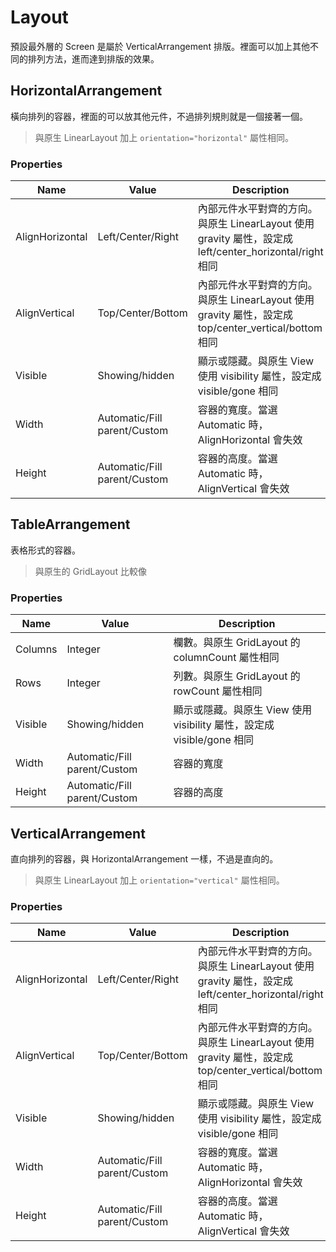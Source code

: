 # Layout

預設最外層的 Screen 是屬於 VerticalArrangement 排版。裡面可以加上其他不同的排列方法，進而達到排版的效果。

## HorizontalArrangement

橫向排列的容器，裡面的可以放其他元件，不過排列規則就是一個接著一個。

> 與原生 LinearLayout 加上 `orientation="horizontal"` 屬性相同。

### Properties

| Name | Value | Description |
| ---- | ----- | ----------- |
| AlignHorizontal | Left/Center/Right | 內部元件水平對齊的方向。與原生 LinearLayout 使用 gravity 屬性，設定成 left/center_horizontal/right 相同 |
| AlignVertical | Top/Center/Bottom | 內部元件水平對齊的方向。與原生 LinearLayout 使用 gravity 屬性，設定成 top/center_vertical/bottom 相同 |
| Visible | Showing/hidden | 顯示或隱藏。與原生 View 使用 visibility 屬性，設定成 visible/gone 相同 |
| Width | Automatic/Fill parent/Custom | 容器的寬度。當選 Automatic 時，AlignHorizontal 會失效 |
| Height | Automatic/Fill parent/Custom | 容器的高度。當選 Automatic 時，AlignVertical 會失效 |

## TableArrangement

表格形式的容器。

> 與原生的 GridLayout 比較像

### Properties

| Name | Value | Description  |
| ---- | ----- | -----------  |
| Columns| Integer | 欄數。與原生 GridLayout 的 columnCount 屬性相同 |
| Rows | Integer | 列數。與原生 GridLayout 的 rowCount 屬性相同 |
| Visible | Showing/hidden | 顯示或隱藏。與原生 View 使用 visibility 屬性，設定成 visible/gone 相同 |
| Width | Automatic/Fill parent/Custom | 容器的寬度 |
| Height | Automatic/Fill parent/Custom | 容器的高度 |

## VerticalArrangement

直向排列的容器，與 HorizontalArrangement 一樣，不過是直向的。

> 與原生 LinearLayout 加上 `orientation="vertical"` 屬性相同。

### Properties

| Name | Value | Description  |
| ---- | ----- | -----------  |
| AlignHorizontal | Left/Center/Right | 內部元件水平對齊的方向。與原生 LinearLayout 使用 gravity 屬性，設定成 left/center_horizontal/right 相同 |
| AlignVertical | Top/Center/Bottom | 內部元件水平對齊的方向。與原生 LinearLayout 使用 gravity 屬性，設定成 top/center_vertical/bottom 相同 |
| Visible | Showing/hidden | 顯示或隱藏。與原生 View 使用 visibility 屬性，設定成 visible/gone 相同 |
| Width | Automatic/Fill parent/Custom | 容器的寬度。當選 Automatic 時，AlignHorizontal 會失效 |
| Height | Automatic/Fill parent/Custom | 容器的高度。當選 Automatic 時，AlignVertical 會失效 |
